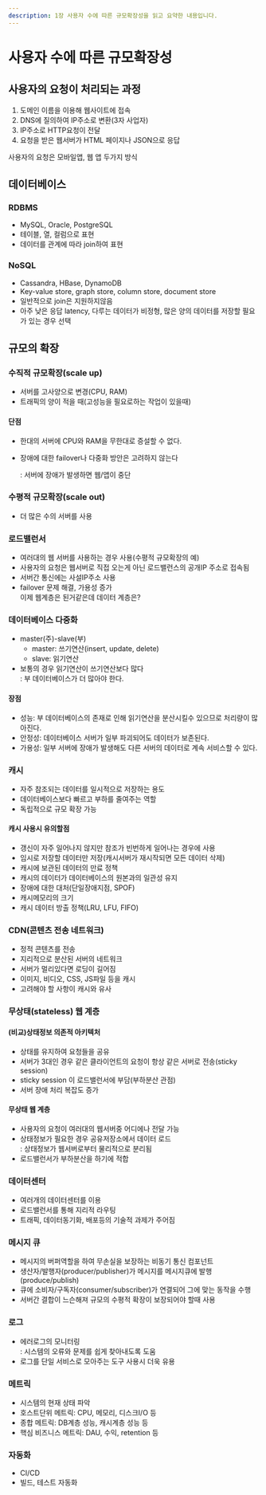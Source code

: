 ```yaml
---
description: 1장 사용자 수에 따른 규모확장성을 읽고 요약한 내용입니다.
---
```


# 사용자 수에 따른 규모확장성



## 사용자의 요청이 처리되는 과정

1. 도메인 이름을 이용해 웹사이트에 접속
2. DNS에 질의하여 IP주소로 변환(3자 사업자)
3. IP주소로 HTTP요청이 전달
4. 요청을 받은 웹서버가 HTML 페이지나 JSON으로 응답

사용자의 요청은 모바일앱, 웹 앱 두가지 방식



## 데이터베이스

### RDBMS

* MySQL, Oracle, PostgreSQL
* 테이블, 열, 컬럼으로 표현
* 데이터를 관계에 따라 join하여 표현

### NoSQL

* Cassandra, HBase, DynamoDB
* Key-value store, graph store, column store, document store
* 일반적으로 join은 지원하지않음
* 아주 낮은 응답 latency, 다루는 데이터가 비정형, 많은 양의 데이터를 저장할 필요가 있는 경우 선택

## 규모의 확장

### 수직적 규모확장(scale up)

* 서버를 고사양으로 변경(CPU, RAM)
* 트래픽의 양이 적을 때(고성능을 필요로하는 작업이 있을때)

#### 단점

* 한대의 서버에 CPU와 RAM을 무한대로 증설할 수 없다.
*   장애에 대한 failover나 다중화 방안은 고려하지 않는다

    : 서버에 장애가 발생하면 웹/앱이 중단

### 수평적 규모확장(scale out)

* 더 많은 수의 서버를 사용

### 로드밸런서

* 여러대의 웹 서버를 사용하는 경우 사용(수평적 규모확장의 예)
* 사용자의 요청은 웹서버로 직접 오는게 아닌 로드밸런스의 공개IP 주소로 접속됨
* 서버간 통신에는 사설IP주소 사용
* failover 문제 해결, 가용성 증가\
  이제 웹계층은 된거같은데 데이터 계층은?

### 데이터베이스 다중화

* master(주)-slave(부)
  * master: 쓰기연산(insert, update, delete)
  * slave: 읽기연산
* 보통의 경우 읽기연산이 쓰기연산보다 많다\
  : 부 데이터베이스가 더 많아야 한다.

#### 장점

* 성능: 부 데이터베이스의 존재로 인해 읽기연산을 분산시킬수 있으므로 처리량이 많아진다.
* 안정성: 데이터베이스 서버가 일부 파괴되어도 데이터가 보존된다.
* 가용성: 일부 서버에 장애가 발생해도 다른 서버의 데이터로 계속 서비스할 수 있다.

### 캐시

* 자주 참조되는 데이터를 일시적으로 저장하는 용도
* 데이터베이스보다 빠르고 부하를 줄여주는 역할
* 독립적으로 규모 확장 가능

#### 캐시 사용시 유의할점

* 갱신이 자주 일어나지 않지만 참조가 빈번하게 일어나는 경우에 사용
* 임시로 저장할 데이터만 저장(캐시서버가 재시작되면 모든 데이터 삭제)
* 캐시에 보관된 데이터의 만료 정책
* 캐시의 데이터가 데이터베이스의 원본과의 일관성 유지
* 장애에 대한 대처(단일장애지점, SPOF)
* 캐시메모리의 크기
* 캐시 데이터 방출 정책(LRU, LFU, FIFO)

### CDN(콘텐츠 전송 네트워크)

* 정적 콘텐츠를 전송
* 지리적으로 분산된 서버의 네트워크
* 서버가 멀리있다면 로딩이 길어짐
* 이미지, 비디오, CSS, JS파일 등을 캐시
* 고려해야 할 사항이 캐시와 유사

### 무상태(stateless) 웹 계층

#### (비교)상태정보 의존적 아키텍처

* 상태를 유지하여 요청들을 공유
* 서버가 3대인 경우 같은 클라이언트의 요청이 항상 같은 서버로 전송(sticky session)
* sticky session 이 로드밸런서에 부담(부하분산 관점)
* 서버 장애 처리 복잡도 증가

#### 무상태 웹 계층

* 사용자의 요청이 여러대의 웹서버중 어디에나 전달 가능
* 상태정보가 필요한 경우 공유저장소에서 데이터 로드\
  : 상태정보가 웹서버로부터 물리적으로 분리됨
* 로드밸런서가 부하분산을 하기에 적합

### 데이터센터

* 여러개의 데이터센터를 이용
* 로드밸런서를 통해 지리적 라우팅
* 트래픽, 데이터동기화, 배포등의 기술적 과제가 주어짐

### 메시지 큐

* 메시지의 버퍼역할을 하여 무손실을 보장하는 비동기 통신 컴포넌트
* 생산자/발행자(producer/publisher)가 메시지를 메시지큐에 발행(produce/publish)
* 큐에 소비자/구독자(consumer/subscriber)가 연결되어 그에 맞는 동작을 수행
* 서버간 결합이 느슨해져 규모의 수평적 확장이 보장되어야 할때 사용

### 로그

* 에러로그의 모니터링\
  : 시스템의 오류와 문제를 쉽게 찾아내도록 도움
* 로그를 단일 서비스로 모아주는 도구 사용시 더욱 유용

### 메트릭

* 시스템의 현재 상태 파악
* 호스트단위 메트릭: CPU, 메모리, 디스크I/O 등
* 종합 메트릭: DB계층 성능, 캐시계층 성능 등
* 핵심 비즈니스 메트릭: DAU, 수익, retention 등

### 자동화

* CI/CD
* 빌드, 테스트 자동화



